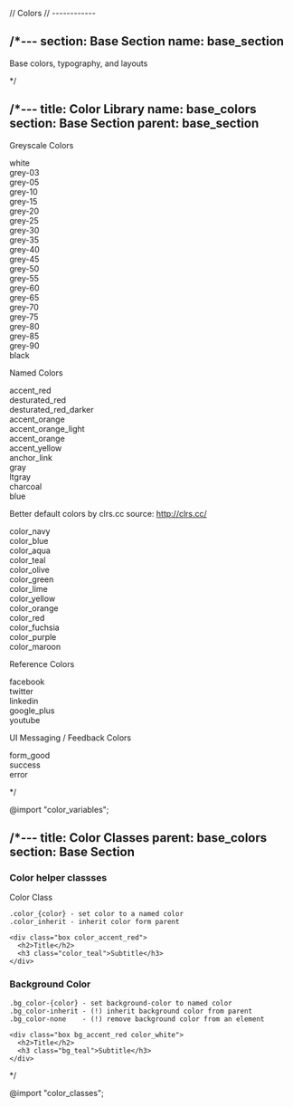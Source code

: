 // Colors
// ------------


/*---
section: Base Section
name: base_section
---

Base colors, typography, and layouts

*/


/*---
title: Color Library
name: base_colors
section: Base Section
parent: base_section
---


Greyscale Colors

<section class="styleguide_section">
<div class="color_swatch_group">
<div class="swatch color_white">  <span class="swatch__name">white</span>  <span class="swatch__color" data-color="#ffffff"></span><span class="swatch__bg_color" data-color="#ffffff"></span></div>
<div class="swatch color_grey-03"><span class="swatch__name">grey-03</span><span class="swatch__color" data-color="#f7f7f7"></span><span class="swatch__bg_color" data-color="#f7f7f7"></span></div>
<div class="swatch color_grey-05"><span class="swatch__name">grey-05</span><span class="swatch__color" data-color="#f2f2f2"></span><span class="swatch__bg_color" data-color="#f2f2f2"></span></div>
<div class="swatch color_grey-10"><span class="swatch__name">grey-10</span><span class="swatch__color" data-color="#e6e6e6"></span><span class="swatch__bg_color" data-color="#e6e6e6"></span></div>
<div class="swatch color_grey-15"><span class="swatch__name">grey-15</span><span class="swatch__color" data-color="#d9d9d9"></span><span class="swatch__bg_color" data-color="#d9d9d9"></span></div>
<div class="swatch color_grey-20"><span class="swatch__name">grey-20</span><span class="swatch__color" data-color="#cccccc"></span><span class="swatch__bg_color" data-color="#cccccc"></span></div>
<div class="swatch color_grey-25"><span class="swatch__name">grey-25</span><span class="swatch__color" data-color="#bfbfbf"></span><span class="swatch__bg_color" data-color="#bfbfbf"></span></div>
<div class="swatch color_grey-30"><span class="swatch__name">grey-30</span><span class="swatch__color" data-color="#b3b3b3"></span><span class="swatch__bg_color" data-color="#b3b3b3"></span></div>
<div class="swatch color_grey-35"><span class="swatch__name">grey-35</span><span class="swatch__color" data-color="#a6a6a6"></span><span class="swatch__bg_color" data-color="#a6a6a6"></span></div>
<div class="swatch color_grey-40"><span class="swatch__name">grey-40</span><span class="swatch__color" data-color="#999999"></span><span class="swatch__bg_color" data-color="#999999"></span></div>
<div class="swatch color_grey-45"><span class="swatch__name">grey-45</span><span class="swatch__color" data-color="#8c8c8c"></span><span class="swatch__bg_color" data-color="#8c8c8c"></span></div>
<div class="swatch color_grey-50"><span class="swatch__name">grey-50</span><span class="swatch__color" data-color="#808080"></span><span class="swatch__bg_color" data-color="#808080"></span></div>
<div class="swatch color_grey-55"><span class="swatch__name">grey-55</span><span class="swatch__color" data-color="#737373"></span><span class="swatch__bg_color" data-color="#737373"></span></div>
<div class="swatch color_grey-60"><span class="swatch__name">grey-60</span><span class="swatch__color" data-color="#666666"></span><span class="swatch__bg_color" data-color="#666666"></span></div>
<div class="swatch color_grey-65"><span class="swatch__name">grey-65</span><span class="swatch__color" data-color="#595959"></span><span class="swatch__bg_color" data-color="#595959"></span></div>
<div class="swatch color_grey-70"><span class="swatch__name">grey-70</span><span class="swatch__color" data-color="#4d4d4d"></span><span class="swatch__bg_color" data-color="#4d4d4d"></span></div>
<div class="swatch color_grey-75"><span class="swatch__name">grey-75</span><span class="swatch__color" data-color="#404040"></span><span class="swatch__bg_color" data-color="#404040"></span></div>
<div class="swatch color_grey-80"><span class="swatch__name">grey-80</span><span class="swatch__color" data-color="#333333"></span><span class="swatch__bg_color" data-color="#333333"></span></div>
<div class="swatch color_grey-85"><span class="swatch__name">grey-85</span><span class="swatch__color" data-color="#262626"></span><span class="swatch__bg_color" data-color="#262626"></span></div>
<div class="swatch color_grey-90"><span class="swatch__name">grey-90</span><span class="swatch__color" data-color="#1a1a1a"></span><span class="swatch__bg_color" data-color="#1a1a1a"></span></div>
<div class="swatch color_black">  <span class="swatch__name">black</span>  <span class="swatch__color" data-color="#000000"></span><span class="swatch__bg_color" data-color="#000000"></span></div>
</div>
</section>

Named Colors

<section class="styleguide_section">
<div class="color_swatch_group">
<div class="swatch color_accent_red"><span class="swatch__name">accent_red</span>                      <span class="swatch__color" data-color="#b9262f"></span><span class="swatch__bg_color" data-color="#b9262f"></span></div>
<div class="swatch color_desturated_red"><span class="swatch__name">desturated_red</span>              <span class="swatch__color" data-color="#9a2a31"></span><span class="swatch__bg_color" data-color="#9a2a31"></span></div>
<div class="swatch color_desturated_red_darker"><span class="swatch__name">desturated_red_darker</span><span class="swatch__color" data-color="#7d161d"></span><span class="swatch__bg_color" data-color="#7d161d"></span></div>
<div class="swatch color_accent_orange"><span class="swatch__name">accent_orange</span>                <span class="swatch__color" data-color="#fda630"></span><span class="swatch__bg_color" data-color="#fda630"></span></div>
<div class="swatch color_accent_orange_light"><span class="swatch__name">accent_orange_light</span>    <span class="swatch__color" data-color="#fa4c06"></span><span class="swatch__bg_color" data-color="#fa4c06"></span></div>
<div class="swatch color_accent_orange"><span class="swatch__name">accent_orange</span>                <span class="swatch__color" data-color="#fd7b40"></span><span class="swatch__bg_color" data-color="#fd7b40"></span></div>
<div class="swatch color_accent_yellow"><span class="swatch__name">accent_yellow</span>                <span class="swatch__color" data-color="#fda630"></span><span class="swatch__bg_color" data-color="#fda630"></span></div>
<div class="swatch color_anchor_link"><span class="swatch__name">anchor_link</span>                    <span class="swatch__color" data-color="#ffcd55"></span><span class="swatch__bg_color" data-color="#ffcd55"></span></div>
<div class="swatch color_gray"><span class="swatch__name">gray</span>                                  <span class="swatch__color" data-color="#5f5f5f"></span><span class="swatch__bg_color" data-color="#5f5f5f"></span></div>
<div class="swatch color_ltgray"><span class="swatch__name">ltgray</span>                              <span class="swatch__color" data-color="#f1f1f1"></span><span class="swatch__bg_color" data-color="#f1f1f1"></span></div>
<div class="swatch color_charcoal"><span class="swatch__name">charcoal</span>                          <span class="swatch__color" data-color="#3d3d3d"></span><span class="swatch__bg_color" data-color="#3d3d3d"></span></div>
<div class="swatch color_blue"><span class="swatch__name">blue</span>                                  <span class="swatch__color" data-color="#0575af"></span><span class="swatch__bg_color" data-color="#0575af"></span></div>
</div>
</section>

Better default colors by clrs.cc
source: http://clrs.cc/

<section class="styleguide_section">
<div class="color_swatch_group">
<div class="swatch color_navy"><span class="swatch__name">color_navy</span>       <span class="swatch__color" data-color="#001F3F"></span><span class="swatch__bg_color" data-color="#001F3F"></span></div>
<div class="swatch color_blue"><span class="swatch__name">color_blue</span>       <span class="swatch__color" data-color="#0074D9"></span><span class="swatch__bg_color" data-color="#0074D9"></span></div>
<div class="swatch color_aqua"><span class="swatch__name">color_aqua</span>       <span class="swatch__color" data-color="#7FDBFF"></span><span class="swatch__bg_color" data-color="#7FDBFF"></span></div>
<div class="swatch color_teal"><span class="swatch__name">color_teal</span>       <span class="swatch__color" data-color="#39CCCC"></span><span class="swatch__bg_color" data-color="#39CCCC"></span></div>
<div class="swatch color_olive"><span class="swatch__name">color_olive</span>     <span class="swatch__color" data-color="#3D9970"></span><span class="swatch__bg_color" data-color="#3D9970"></span></div>
<div class="swatch color_green"><span class="swatch__name">color_green</span>     <span class="swatch__color" data-color="#2ECC40"></span><span class="swatch__bg_color" data-color="#2ECC40"></span></div>
<div class="swatch color_lime"><span class="swatch__name">color_lime</span>       <span class="swatch__color" data-color="#01FF70"></span><span class="swatch__bg_color" data-color="#01FF70"></span></div>
<div class="swatch color_yellow"><span class="swatch__name">color_yellow</span>   <span class="swatch__color" data-color="#FFDC00"></span><span class="swatch__bg_color" data-color="#FFDC00"></span></div>
<div class="swatch color_orange"><span class="swatch__name">color_orange</span>   <span class="swatch__color" data-color="#FF851B"></span><span class="swatch__bg_color" data-color="#FF851B"></span></div>
<div class="swatch color_red"><span class="swatch__name">color_red</span>         <span class="swatch__color" data-color="#FF4136"></span><span class="swatch__bg_color" data-color="#FF4136"></span></div>
<div class="swatch color_fuchsia"><span class="swatch__name">color_fuchsia</span> <span class="swatch__color" data-color="#F012BE"></span><span class="swatch__bg_color" data-color="#F012BE"></span></div>
<div class="swatch color_purple"><span class="swatch__name">color_purple</span>   <span class="swatch__color" data-color="#B10DC9"></span><span class="swatch__bg_color" data-color="#B10DC9"></span></div>
<div class="swatch color_maroon"><span class="swatch__name">color_maroon</span>   <span class="swatch__color" data-color="#85144B"></span><span class="swatch__bg_color" data-color="#85144B"></span></div>
</div>
</section>


Reference Colors

<section class="styleguide_section">
<div class="color_swatch_group">
<div class="swatch color_facebook"><span class="swatch__name">facebook</span>                          <span class="swatch__color" data-color="#3460a1"></span><span class="swatch__bg_color" data-color="#3460a1"></span></div>
<div class="swatch color_twitter"><span class="swatch__name">twitter</span>                            <span class="swatch__color" data-color="#28aae1"></span><span class="swatch__bg_color" data-color="#28aae1"></span></div>
<div class="swatch color_linkedin"><span class="swatch__name">linkedin</span>                          <span class="swatch__color" data-color="#136d9d"></span><span class="swatch__bg_color" data-color="#136d9d"></span></div>
<div class="swatch color_google_plus"><span class="swatch__name">google_plus</span>                    <span class="swatch__color" data-color="#de5543"></span><span class="swatch__bg_color" data-color="#de5543"></span></div>
<div class="swatch color_youtube"><span class="swatch__name">youtube</span>                            <span class="swatch__color" data-color="#ee3138"></span><span class="swatch__bg_color" data-color="#ee3138"></span></div>
</div>
</section>


UI Messaging / Feedback Colors

<section class="styleguide_section">
<div class="color_swatch_group">
<div class="swatch color_form_good"><span class="swatch__name">form_good</span>                        <span class="swatch__color" data-color="#13c607"></span><span class="swatch__bg_color" data-color="#13c607"></span></div>
<div class="swatch color_success"><span class="swatch__name">success</span>                            <span class="swatch__color" data-color="#68d388"></span><span class="swatch__bg_color" data-color="#68d388"></span></div>
<div class="swatch color_error"><span class="swatch__name">error</span>                                <span class="swatch__color" data-color="#ff7e7e"></span><span class="swatch__bg_color" data-color="#ff7e7e"></span></div>
</div>
</section>



*/


@import "color_variables";


/*---
title: Color Classes
parent: base_colors
section: Base Section
---

### Color helper classses

Color Class

```
.color_{color} - set color to a named color
.color_inherit - inherit color form parent
```

```example:html
<div class="box color_accent_red">
  <h2>Title</h2>
  <h3 class="color_teal">Subtitle</h3>
</div>
```

### Background Color

```
.bg_color-{color} - set background-color to named color
.bg_color-inherit - (!) inherit background color from parent
.bg_color-none    - (!) remove background color from an element
```

```example:html
<div class="box bg_accent_red color_white">
  <h2>Title</h2>
  <h3 class="bg_teal">Subtitle</h3>
</div>
```
*/

@import "color_classes";
